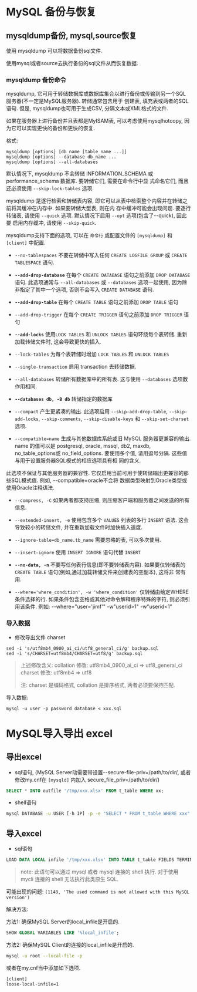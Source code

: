 # MySQL 备份与恢复

## mysqldump备份, mysql,source恢复

使用 mysqldump 可以将数据备份sql文件. 

使用mysql或者source去执行备份的sql文件从而恢复数据.

### mysqldump 备份命令

mysqldump, 它可用于转储数据库或数据库集合以进行备份或传输到另一个SQL服务器(不一定是MySQL服务器). 转储通常包含用于
创建表, 填充表或两者的SQL语句. 但是, mysqldump也可用于生成CSV, 分隔文本或XML格式的文件.

如果在服务器上进行备份并且表都是MyISAM表, 可以考虑使用mysqlhotcopy, 因为它可以实现更快的备份和更快的恢复.

格式:

```
mysqldump [options] [db_name [table_name ...]]
mysqldump [options] --database db_name ...
mysqldump [options] --all-databases
```

默认情况下, mysqldump 不会转储 INFORMATION_SCHEMA 或 performance_schema 数据库. 要转储它们, 需要在命令行中显
式命名它们, 而且还必须使用 `--skip-lock-tables` 选项.

mysqldump 是逐行检索和转储表内容, 即它可以从表中检索整个内容并在转储之前将其缓冲在内存中. 如果要转储大型表, 则在内
存中缓冲可能会出现问题. 要逐行转储表, 请使用 `--quick` 选项. 默认情况下启用 `--opt` 选项(包含了--quick), 因此要
启用内存缓冲, 请使用 `--skip-quick`. 


mysqldump支持下面的选项, 可以在 `命令行` 或配置文件的 `[mysqldump]` 和 `[client]` 中配置. 

- `--no-tablespaces`
不要在转储中写入任何 `CREATE LOGFILE GROUP` 或 `CREATE TABLESPACE` 语句.

- **`--add-drop-database`**
在每个 `CREATE DATABASE` 语句之前添加 `DROP DATABASE` 语句. 此选项通常与 `--all-databases` 或 `--databases` 
选项一起使用, 因为除非指定了其中一个选项, 否则不会写入 `CREATE DATABASE` 语句.

- **`--add-drop-table`**
在每个 `CREATE TABLE` 语句之前添加 `DROP TABLE` 语句

- `--add-drop-trigger`
在每个 `CREATE TRIGGER` 语句之前添加 `DROP TRIGGER` 语句

- **`--add-locks`**
使用`LOCK TABLES` 和 `UNLOCK TABLES` 语句环绕每个表转储. 重新加载转储文件时, 这会导致更快的插入.

- `--lock-tables`
为每个表转储时增加 `LOCK TABLES` 和 `UNLOCK TABLES`

- `--single-transaction`
启用 transaction 去转储数据.


- `--all-databases`
转储所有数据库中的所有表. 这与使用 `--databases` 选项数作用相同.

- **`--databases db, -B db`**
转储指定的数据库

- `--compact`
产生更紧凑的输出. 此选项启用 `--skip-add-drop-table`, `--skip-add-locks`, `--skip-comments`, `--skip-disable-keys`
和 `--skip-set-charset` 选项.

- `--compatible=name`
生成与其他数据库系统或旧 MySQL 服务器更兼容的输出. name 的值可以是 postgresql, oracle, mssql, db2, maxdb, 
no_table_options或 no_field_options. 要使用多个值, 请用逗号分隔. 这些值与用于设置服务器SQL模式的相应选项具有相
同的含义.

此选项不保证与其他服务器的兼容性. 它仅启用当前可用于使转储输出更兼容的那些SQL模式值. 例如, --compatible=oracle不会将
数据类型映射到Oracle类型或使用Oracle注释语法.

- `--compress, -C`
如果两者都支持压缩, 则压缩客户端和服务器之间发送的所有信息.

- `--extended-insert, -e`
使用包含多个 `VALUES` 列表的多行 `INSERT` 语法. 这会导致较小的转储文件, 并在重新加载文件时加快插入速度.


- `--ignore-table=db_name.tb_name`
需要忽略的表, 可以多次使用.

- `--insert-ignore`
使用 `INSERT IGNORE` 语句代替 `INSERT`

- **`--no-data, -n`**
不要写任何表行信息(即不要转储表内容). 如果要仅转储表的 `CREATE TABLE` 语句(例如,通过加载转储文件来创建表的空副本), 这将非
常有用.

- `--where='where_condition', -w 'where_condition'`
仅转储由给定WHERE条件选择的行. 如果条件包含空格或其他对命令解释程序特殊的字符, 则必须引用该条件.
例如: --where="user='jimf'"
     -w"userid>1"
     -w"userid<1"


### 导入数据

- 修改导出文件 charset  

```
sed -i 's/utf8mb4_0900_ai_ci/utf8_general_ci/g' backup.sql  
sed -i 's/CHARSET=utf8mb4/CHARSET=utf8/g' backup.sql  
```

> 上述修改含义:
> collation 修改: utf8mb4_0900_ai_ci => utf8_general_ci
> charset 修改: utf8mb4 => utf8
> 
> 注: charset 是编码格式, collation 是排序格式, 两者必须要保持匹配.

导入数据:

`mysql -u user -p password database < xxx.sql`


# MySQL导入导出 excel

## 导出excel

- sql语句, (MySQL Server动需要带设置--secure-file-priv=/path/to/dir/, 或者修改my.cnf在 `[mysqld]` 内加入
secure_file_priv=/path/to/dir/)

```sql
SELECT * INTO outfile '/tmp/xxx.xlsx' FROM t_table WHERE xx;
```

- shell语句

```bash
mysql DATABASE -u USER [-h IP] -p -e "SELECT * FROM t_table WHERE xxx" > /tmp/xxx.xlsx
```

## 导入excel

- sql语句

```sql
LOAD DATA LOCAL infile '/tmp/xxx.xlsx' INTO TABLE t_table FIELDS TERMINATED BY "\t" LINES TERMINATED BY "\n";
```

> note: 此语句可以通过 mysql 或者 mysql 连接的 shell 执行. 对于使用 mycli 连接的 shell 无法执行此类原生 SQL.

可能出现的问题: `(1148, 'The used command is not allowed with this MySQL version')`

解决方法:

方法1: 确保MySQL Server的local_infile是开启的.

```sql
SHOW GLOBAL VARIABLES LIKE '%local_infile';
```

方法2: 确保MySQL Client的连接的local_infile是开启的.

```bash
mysql -u root --local-file -p
```

或者在my.cnf当中添加如下选项.

```
[client]
loose-local-infile=1
```
